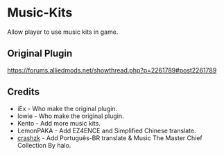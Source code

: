 # Music-Kits
Allow player to use music kits in game.

## Original Plugin
https://forums.alliedmods.net/showthread.php?p=2261789#post2261789

## Credits
- iEx - Who make the original plugin.
- lowie - Who make the original plugin.
- Kento - Add more music kits.
- LemonPAKA - Add EZ4ENCE and Simplified Chinese translate.
- [crashzk](https://github.com/paulocrash) - Add Português-BR translate & Music The Master Chief Collection By halo.
